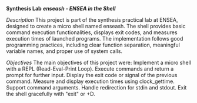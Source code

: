 **Synthesis Lab**
***enseash - ENSEA in the Shell***

*Description*
This project is part of the synthesis practical lab at ENSEA, designed to create a micro shell named enseash. The shell provides basic command execution functionalities, displays exit codes, and measures execution times of launched programs.
The implementation follows good programming practices, including clear function separation, meaningful variable names, and proper use of system calls.

*Objectives*
The main objectives of this project were:
Implement a micro shell with a REPL (Read-Eval-Print Loop).
Execute commands and return a prompt for further input.
Display the exit code or signal of the previous command.
Measure and display execution times using clock_gettime.
Support command arguments.
Handle redirection for stdin and stdout.
Exit the shell gracefully with "exit" or <Ctrl>+D.
